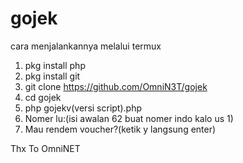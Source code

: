 # gojek
cara menjalankannya melalui termux

1. pkg install php
2. pkg install git
3. git clone https://github.com/OmniN3T/gojek
4. cd gojek
5. php gojekv(versi script).php
6. Nomer lu:(isi awalan 62 buat nomer indo kalo us 1)
7. Mau rendem voucher?(ketik y langsung enter)

Thx To OmniNET
